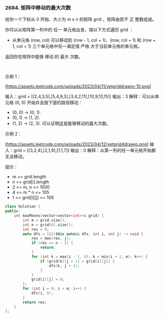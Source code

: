 ### 2684. 矩阵中移动的最大次数



给你一个下标从 0 开始、大小为 m x n 的矩阵 grid ，矩阵由若干 正 整数组成。

你可以从矩阵第一列中的 任一 单元格出发，按以下方式遍历 grid ：

 * 从单元格 (row, col) 可以移动到 (row - 1, col + 1)、(row, col + 1) 和 (row + 1, col + 1) 三个单元格中任一满足值 严格 大于当前单元格的单元格。

返回你在矩阵中能够 移动 的 最大 次数。

 

示例 1：

[https://assets.leetcode.com/uploads/2023/04/11/yetgriddrawio-10.png]

输入：grid = [[2,4,3,5],[5,4,9,3],[3,4,2,11],[10,9,13,15]]
输出：3
解释：可以从单元格 (0, 0) 开始并且按下面的路径移动：
- (0, 0) -> (0, 1).
- (0, 1) -> (1, 2).
- (1, 2) -> (2, 3).
可以证明这是能够移动的最大次数。

示例 2：

[https://assets.leetcode.com/uploads/2023/04/12/yetgrid4drawio.png]
输入：grid = [[3,2,4],[2,1,9],[1,1,7]]
输出：0
解释：从第一列的任一单元格开始都无法移动。




提示：

 * m == grid.length
 * n == grid[i].length
 * 2 <= m, n <= 1000
 * 4 <= m * n <= 105
 * 1 <= grid[i][j] <= 106

```c++
class Solution {
public:
    int maxMoves(vector<vector<int>>& grid) {
        int m = grid.size();
        int n = grid[0].size();
        int res = 0;
        auto dfs = [&](this auto&& dfs, int i, int j) -> void {
            res = max(res, j);
            if (res == n - 1) {
                return;
            }
            for (int k = max(i - 1, 0); k < min(i + 2, m); k++) {
                if (grid[k][j + 1] > grid[i][j]) {
                    dfs(k, j + 1);
                }
            }
            grid[i][j] = 0;
        };
        for (int i = 0; i < m; i++) {
            dfs(i, 0);
        }
        return res;
    }
};
```

